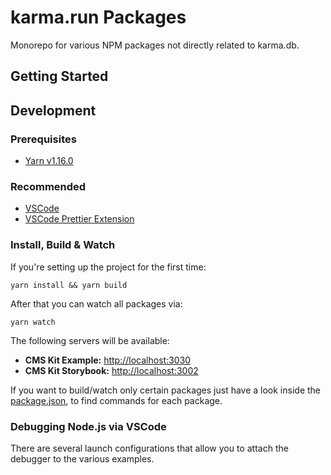 # karma.run Packages

Monorepo for various NPM packages not directly related to karma.db.

## Getting Started

## Development

### Prerequisites

- [Yarn v1.16.0][yarn-download-url]

### Recommended

- [VSCode][vscode-download-url]
- [VSCode Prettier Extension][vscode-prettier-download-url]

### Install, Build & Watch

If you're setting up the project for the first time:

```
yarn install && yarn build
```

After that you can watch all packages via:

```
yarn watch
```

The following servers will be available:

- **CMS Kit Example:** [http://localhost:3030](http://localhost:3011)
- **CMS Kit Storybook:** [http://localhost:3002](http://localhost:3010)

If you want to build/watch only certain packages just have a look inside the [package.json][package-json-url],
to find commands for each package.

### Debugging Node.js via VSCode

There are several launch configurations that allow you to attach the debugger to the various examples.

[yarn-download-url]: https://yarnpkg.com/en/docs/install
[vscode-download-url]: https://code.visualstudio.com/Download
[vscode-prettier-download-url]: https://marketplace.visualstudio.com/items?itemName=esbenp.prettier-vscode
[package-json-url]: package.json
